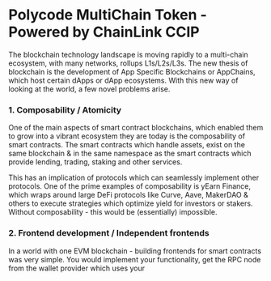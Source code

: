 # Polycode MultiChain Token - Powered by ChainLink CCIP

The blockchain technology landscape is moving rapidly to a multi-chain ecosystem, with many networks, rollups L1s/L2s/L3s. The new thesis of blockchain
is the development of App Specific Blockchains or AppChains, which host certain dApps or dApp ecosystems. With this new way of looking at the world, a 
few novel problems arise. 

### 1. Composability / Atomicity
One of the main aspects of smart contract blockchains, which enabled them to grow into a vibrant ecosystem they are today is the composability of smart contracts. The smart contracts which handle assets, exist on the same blockchain & in the same namespace as the smart contracts which provide lending, trading, staking and other services. 

This has an implication of protocols which can seamlessly implement other protocols. One of the prime examples of composability is yEarn Finance, which wraps around large DeFi protocols like Curve, Aave, MakerDAO & others to execute strategies which optimize yield for investors or stakers. Without composability - this would be (essentially) impossible.

### 2. Frontend development / Independent frontends
In a world with one EVM blockchain - building frontends for smart contracts was very simple. You would implement your functionality, get the RPC node from the wallet provider which uses your 
